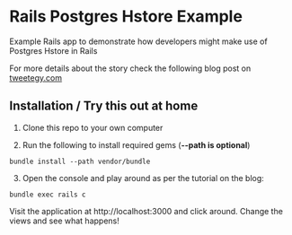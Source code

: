 # Rails Postgres Hstore Example

Example Rails app to demonstrate how developers might make use of Postgres Hstore in Rails

For more details about the story check the following blog post on [tweetegy.com](http://www.tweetegy.com/2014/06/using-postgres-hstore-rails-active-record/)

## Installation / Try this out at home

1. Clone this repo to your own computer

2. Run the following to install required gems (**--path is optional**)

 ```
bundle install --path vendor/bundle
 ```

3. Open the console and play around as per the tutorial on the blog:

 ```
bundle exec rails c
```

Visit the application at http://localhost:3000 and click around. Change the views and see what happens!
